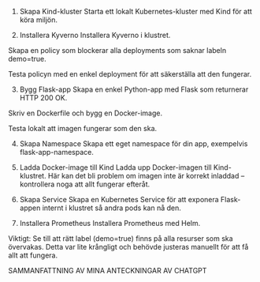 1. Skapa Kind-kluster
Starta ett lokalt Kubernetes-kluster med Kind för att köra miljön.

2. Installera Kyverno
Installera Kyverno i klustret.

Skapa en policy som blockerar alla deployments som saknar labeln demo=true.

Testa policyn med en enkel deployment för att säkerställa att den fungerar.

3. Bygg Flask-app
Skapa en enkel Python-app med Flask som returnerar HTTP 200 OK.

Skriv en Dockerfile och bygg en Docker-image.

Testa lokalt att imagen fungerar som den ska.

4. Skapa Namespace
Skapa ett eget namespace för din app, exempelvis flask-app-namespace.

5. Ladda Docker-image till Kind
Ladda upp Docker-imagen till Kind-klustret. Här kan det bli problem om imagen inte är korrekt inladdad – kontrollera noga att allt fungerar efteråt.

6. Skapa Service
Skapa en Kubernetes Service för att exponera Flask-appen internt i klustret så andra pods kan nå den.

7. Installera Prometheus
Installera Prometheus med Helm.

Viktigt: Se till att rätt label (demo=true) finns på alla resurser som ska övervakas.
Detta var lite krångligt och behövde justeras manuellt för att få allt att fungera.

SAMMANFATTNING AV MINA ANTECKNINGAR AV CHATGPT
